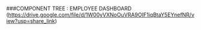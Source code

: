 ###COMPONENT TREE : EMPLOYEE DASHBOARD
(https://drive.google.com/file/d/1W00yVXNoOuVRA9OIF1iqBtaY5EYnefNR/view?usp=share_link)